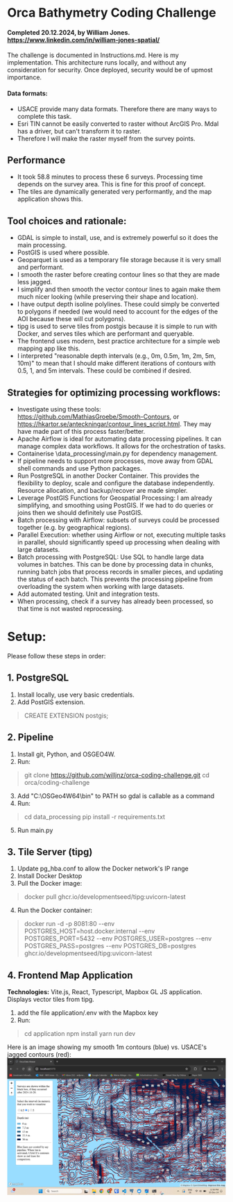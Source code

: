 
# Orca Bathymetry Coding Challenge
#### Completed 20.12.2024, by William Jones. https://www.linkedin.com/in/william-jones-spatial/

The challenge is documented in Instructions.md. Here is my implementation. This architecture runs locally, and without any consideration for security. Once deployed, security would be of upmost importance.

#### Data formats:
- USACE provide many data formats. Therefore there are many ways to complete this task.
- Esri TIN cannot be easily converted to raster without ArcGIS Pro. Mdal has a driver, but can't transform it to raster.
- Therefore I will make the raster myself from the survey points.
  

## Performance
- It took 58.8 minutes to process these 6 surveys. Processing time depends on the survey area. This is fine for this proof of concept.
- The tiles are dynamically generated very performantly, and the map application shows this.

## Tool choices and rationale:

- GDAL is simple to install, use, and is extremely powerful so it does the main processing.
- PostGIS is used where possible.
- Geoparquet is used as a temporary file storage because it is very small and performant.
- I smooth the raster before creating contour lines so that they are made less jagged.
- I simplify and then smooth the vector contour lines to again make them much nicer looking (while preserving their shape and location).
- I have output depth isoline polylines. These could simply be converted to polygons if needed (we would need to account for the edges of the AOI because these will cut polygons).
- tipg is used to serve tiles from postgis because it is simple to run with Docker, and serves tiles which are performant and queryable.
- The frontend uses modern, best practice architecture for a simple web mapping app like this.
- I interpreted "reasonable depth intervals (e.g., 0m, 0.5m, 1m, 2m, 5m, 10m)" to mean that I should make different iterations of contours with 0.5, 1, and 5m intervals. These could be combined if desired.
  

## Strategies for optimizing processing workflows:

- Investigate using these tools: https://github.com/MathiasGroebe/Smooth-Contours, or https://hkartor.se/anteckningar/contour_lines_script.html. They may have made part of this process faster/better.
- Apache Airflow is ideal for automating data processing pipelines. It can manage complex data workflows. It allows for the orchestration of tasks.
- Containerise \data_processing\main.py for dependency management.
- If pipeline needs to support more processes, move away from GDAL shell commands and use Python packages.
- Run PostgreSQL in another Docker Container. This provides the flexibility to deploy, scale and configure the database independently. Resource allocation, and backup/recover are made simpler.
- Leverage PostGIS Functions for Geospatial Processing: I am already simplifying, and smoothing using PostGIS. If we had to do queries or joins then we should definitely use PostGIS.
- Batch processing with Airflow: subsets of surveys could be processed together (e.g. by geographical regions).
- Parallel Execution: whether using Airflow or not, executing multiple tasks in parallel, should significantly speed up processing when dealing with large datasets.
- Batch processing with PostgreSQL: Use SQL to handle large data volumes in batches. This can be done by processing data in chunks, running batch jobs that process records in smaller pieces, and updating the status of each batch. This prevents the processing pipeline from overloading the system when working with large datasets.
- Add automated testing. Unit and integration tests.
- When processing, check if a survey has already been processed, so that time is not wasted reprocessing.
  
  

# Setup:

Please follow these steps in order:

## 1. PostgreSQL

1. Install locally, use very basic credentials.
2. Add PostGIS extension. 
> CREATE EXTENSION postgis;

## 2. Pipeline
  
1. Install git, Python, and OSGEO4W.
2. Run:
> git clone https://github.com/willjnz/orca-coding-challenge.git
> cd orca/coding-challenge
3. Add "C:\OSGeo4W64\bin" to PATH so gdal is callable as a command
4. Run:
> cd data_processing
> pip install -r requirements.txt
5. Run main.py 

## 3. Tile Server (tipg)

1. Update pg_hba.conf to allow the Docker network's IP range
2. Install Docker Desktop
3. Pull the Docker image:
> docker pull ghcr.io/developmentseed/tipg:uvicorn-latest
4. Run the Docker container:
> docker run -d -p 8081:80 --env POSTGRES_HOST=host.docker.internal --env POSTGRES_PORT=5432 --env POSTGRES_USER=postgres --env POSTGRES_PASS=postgres --env POSTGRES_DB=postgres ghcr.io/developmentseed/tipg:uvicorn-latest  

## 4. Frontend Map Application

**Technologies:** Vite.js, React, Typescript, Mapbox GL JS application. Displays vector tiles from tipg.

1. add the file application/.env with the Mapbox key
2. Run:
> cd application
> npm install
> yarn run dev

Here is an image showing my smooth 1m contours (blue) vs. USACE's jagged contours (red):
![Here is an image showing my smooth 1m contours (blue) vs. USACE's jagged contours (red):](contour_comparison.png)